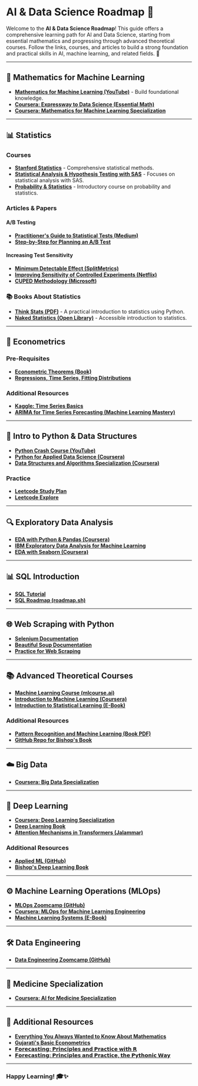 # AI & Data Science Roadmap 🚀

Welcome to the **AI & Data Science Roadmap**! This guide offers a comprehensive learning path for AI and Data Science, starting from essential mathematics and progressing through advanced theoretical courses. Follow the links, courses, and articles to build a strong foundation and practical skills in AI, machine learning, and related fields. 🌟

---

## 📐 Mathematics for Machine Learning
- **[Mathematics for Machine Learning (YouTube)](https://www.youtube.com/watch?v=LwCRRUa8yTU)** - Build foundational knowledge.
- **[Coursera: Expressway to Data Science (Essential Math)](https://www.coursera.org/specializations/expressway-to-data-science-essential-math)**
- **[Coursera: Mathematics for Machine Learning Specialization](https://www.coursera.org/specializations/mathematics-machine-learning)**

---

## 📊 Statistics
### Courses
- **[Stanford Statistics](https://www.coursera.org/learn/stanford-statistics)** - Comprehensive statistical methods.
- **[Statistical Analysis & Hypothesis Testing with SAS](https://www.coursera.org/learn/statistical-analysis-hypothesis-testing-sas)** - Focuses on statistical analysis with SAS.
- **[Probability & Statistics](https://www.coursera.org/learn/probability-statistics)** - Introductory course on probability and statistics.

### Articles & Papers
#### A/B Testing
- **[Practitioner's Guide to Statistical Tests (Medium)](https://vkteam.medium.com/practitioners-guide-to-statistical-tests-ed2d580ef04f#1e3b)**
- **[Step-by-Step for Planning an A/B Test](https://towardsdatascience.com/step-by-step-for-planning-an-a-b-test-ef3c93143c0b)**

#### Increasing Test Sensitivity
- **[Minimum Detectable Effect (SplitMetrics)](https://splitmetrics.com/resources/minimum-detectable-effect-mde/)**
- **[Improving Sensitivity of Controlled Experiments (Netflix)](https://www.researchgate.net/publication/305997925_Improving_the_Sensitivity_of_Online_Controlled_Experiments_Case_Studies_at_Netflix)**
- **[CUPED Methodology (Microsoft)](https://exp-platform.com/Documents/2013-02-CUPED-ImprovingSensitivityOfControlledExperiments.pdf)**

### 📚 Books About Statistics
- **[Think Stats (PDF)](https://greenteapress.com/thinkstats/thinkstats.pdf)** - A practical introduction to statistics using Python.
- **[Naked Statistics (Open Library)](https://openlibrary.org/works/OL19167522W/Naked_Statistics)** - Accessible introduction to statistics.

---

## 📖 Econometrics
### Pre-Requisites
- **[Econometric Theorems (Book)](https://bookdown.org/ts_robinson1994/10EconometricTheorems/)**
- **[Regressions, Time Series, Fitting Distributions](https://www.coursera.org/learn/erasmus-econometrics)**

### Additional Resources
- **[Kaggle: Time Series Basics](https://www.kaggle.com/learn/time-series)**
- **[ARIMA for Time Series Forecasting (Machine Learning Mastery)](https://machinelearningmastery.com/arima-for-time-series-forecasting-with-python/)**

---

## 🐍 Intro to Python & Data Structures
- **[Python Crash Course (YouTube)](https://www.youtube.com/watch?v=rfscVS0vtbw)**
- **[Python for Applied Data Science (Coursera)](https://www.coursera.org/learn/python-for-applied-data-science-ai)**
- **[Data Structures and Algorithms Specialization (Coursera)](https://www.coursera.org/specializations/algorithms)**

### Practice
- **[Leetcode Study Plan](https://leetcode.com/studyplan/)**
- **[Leetcode Explore](https://leetcode.com/explore/learn/)**

---

## 🔍 Exploratory Data Analysis
- **[EDA with Python & Pandas (Coursera)](https://www.coursera.org/projects/exploratory-data-analysis-python-pandas)**
- **[IBM Exploratory Data Analysis for Machine Learning](https://www.coursera.org/learn/ibm-exploratory-data-analysis-for-machine-learning)**
- **[EDA with Seaborn (Coursera)](https://www.coursera.org/projects/exploratory-data-analysis-seaborn)**

---

## 📊 SQL Introduction
- **[SQL Tutorial](https://www.sqltutorial.org/)**
- **[SQL Roadmap (roadmap.sh)](https://roadmap.sh/sql)**

---

## 🌐 Web Scraping with Python
- **[Selenium Documentation](https://selenium-python.readthedocs.io/index.html)**
- **[Beautiful Soup Documentation](https://tedboy.github.io/bs4_doc/index.html)**
- **[Practice for Web Scraping](https://www.scrapingcourse.com/ecommerce/)** 
---

## 📚 Advanced Theoretical Courses
- **[Machine Learning Course (mlcourse.ai)](https://mlcourse.ai/book/index.html)**
- **[Introduction to Machine Learning (Coursera)](https://www.coursera.org/specializations/machine-learning-introduction)**
- **[Introduction to Statistical Learning (E-Book)](https://www.statlearning.com/)**

### Additional Resources
- **[Pattern Recognition and Machine Learning (Book PDF)](https://www.microsoft.com/en-us/research/uploads/prod/2006/01/Bishop-Pattern-Recognition-and-Machine-Learning-2006.pdf)**
- **[GitHub Repo for Bishop's Book](https://github.com/gerdm/prml)**

---

## ☁️ Big Data
- **[Coursera: Big Data Specialization](https://www.coursera.org/specializations/big-data)**

---

## 🔬 Deep Learning
- **[Coursera: Deep Learning Specialization](https://www.coursera.org/specializations/deep-learning)**
- **[Deep Learning Book](https://www.deeplearningbook.org/)**
- **[Attention Mechanisms in Transformers (Jalammar)](https://jalammar.github.io/illustrated-transformer/)**

### Additional Resources
- **[Applied ML (GitHub)](https://github.com/eugeneyan/applied-ml)**
- **[Bishop's Deep Learning Book](https://www.bishopbook.com/)**

---

## ⚙️ Machine Learning Operations (MLOps)
- **[MLOps Zoomcamp (GitHub)](https://github.com/DataTalksClub/mlops-zoomcamp)**
- **[Coursera: MLOps for Machine Learning Engineering](https://www.coursera.org/specializations/machine-learning-engineering-for-production-mlops)**
- **[Machine Learning Systems (E-Book)](https://mlsysbook.ai)**

---

## 🛠 Data Engineering
- **[Data Engineering Zoomcamp (GitHub)](https://github.com/DataTalksClub/data-engineering-zoomcamp/)**

---

## 🏥 Medicine Specialization
- **[Coursera: AI for Medicine Specialization](https://www.coursera.org/specializations/ai-for-medicine)**

---

## 📖 Additional Resources
- **[Everything You Always Wanted to Know About Mathematics](https://www.math.cmu.edu/~jmackey/151_128/bws_book.pdf)**
- **[Gujarati's Basic Econometrics](https://www.cbpbu.ac.in/userfiles/file/2020/STUDY_MAT/ECO/1.pdf)**
- **[𝗙𝗼𝗿𝗲𝗰𝗮𝘀𝘁𝗶𝗻𝗴: 𝗣𝗿𝗶𝗻𝗰𝗶𝗽𝗹𝗲𝘀 𝗮𝗻𝗱 𝗣𝗿𝗮𝗰𝘁𝗶𝗰𝗲 𝘄𝗶𝘁𝗵 𝗥](https://otexts.com/fpp3/)**
- **[𝗙𝗼𝗿𝗲𝗰𝗮𝘀𝘁𝗶𝗻𝗴: 𝗣𝗿𝗶𝗻𝗰𝗶𝗽𝗹𝗲𝘀 𝗮𝗻𝗱 𝗣𝗿𝗮𝗰𝘁𝗶𝗰𝗲, 𝘁𝗵𝗲 𝗣𝘆𝘁𝗵𝗼𝗻𝗶𝗰 𝗪𝗮𝘆](https://otexts.com/fpppy/)**
---

### Happy Learning! 🎓✨
